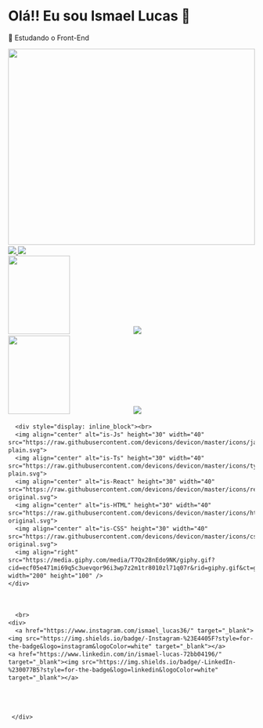 <h1 style="justify-content:center">Olá!! Eu sou Ismael Lucas 🖖</h1>


  🌱 Estudando o Front-End
    <div><img height="400px" width="100%" src="https://i.pinimg.com/originals/60/df/77/60df77c5e60f20045cedef89c57010c5.gif"/> </div>
     <div>
      <a href="https://github.com/Ismaellucas-BR">
      <img height="160em" src="https://github-readme-stats.vercel.app/api?username=Ismaellucas-BR&show_icons=true&theme=transparent&bg_color=00000000"/>
      <img height="160em" src="https://github-readme-stats.vercel.app/api/top-langs/?username=Ismaellucas-BR&layout=compact&show_icons=true&theme=transparent&bg_color=00000000"/>
     </div>
     <div>
        <a href="https://github.com/Ismaellucas-BR/Tatakkae"> <img height="160em" width="50%" src="https://github-readme-stats.vercel.app/api/pin/?username=Ismaellucas-BR&repo=Tatakkae&bg_color=000&text_color=fff&title_color=00CC99&icon_color=00CC99&border_color=FE19FF"></a>
        <a href="https://github.com/Ismaellucas-BR/Carnaval"> <img height="160em"  src="https://github-readme-stats.vercel.app/api/pin/?username=Ismaellucas-BR&repo=Carnaval&bg_color=000&text_color=fff&title_color=00CC99&icon_color=00CC99&border_color=FE19FF"></a>
        <a href="https://github.com/Ismaellucas-BR/Instagram"> <img height="160em" width="50%" src="https://github-readme-stats.vercel.app/api/pin/?username=Ismaellucas-BR&repo=Instagram&bg_color=000&text_color=fff&title_color=00CC99&icon_color=00CC99&border_color=FE19FF"></a>
        <a href="https://github.com/Ismaellucas-BR/Carnaval"> <img height="160em" src="https://github-readme-stats.vercel.app/api/pin/?username=Ismaellucas-BR&repo=Carnaval&bg_color=000&text_color=fff&title_color=00CC99&icon_color=00CC99&border_color=FE19FF"></a>
     </div>
     <div>
     
    
      <div style="display: inline_block"><br>
      <img align="center" alt="is-Js" height="30" width="40" src="https://raw.githubusercontent.com/devicons/devicon/master/icons/javascript/javascript-plain.svg">
      <img align="center" alt="is-Ts" height="30" width="40" src="https://raw.githubusercontent.com/devicons/devicon/master/icons/typescript/typescript-plain.svg">
      <img align="center" alt="is-React" height="30" width="40" src="https://raw.githubusercontent.com/devicons/devicon/master/icons/react/react-original.svg">
      <img align="center" alt="is-HTML" height="30" width="40" src="https://raw.githubusercontent.com/devicons/devicon/master/icons/html5/html5-original.svg">
      <img align="center" alt="is-CSS" height="30" width="40" src="https://raw.githubusercontent.com/devicons/devicon/master/icons/css3/css3-original.svg">
      <img align="right" src="https://media.giphy.com/media/T7Qx28nEdo9NK/giphy.gif?cid=ecf05e471mi69q5c3uevqor96i3wp7z2m1tr8010zl71q07r&rid=giphy.gif&ct=g" width="200" height="100" />
    </div>
      
      
      
      <br> 
    <div>
      <a href="https://www.instagram.com/ismael_lucas36/" target="_blank"><img src="https://img.shields.io/badge/-Instagram-%23E4405F?style=for-the-badge&logo=instagram&logoColor=white" target="_blank"></a>
    <a href="https://www.linkedin.com/in/ismael-lucas-72bb04196/" target="_blank"><img src="https://img.shields.io/badge/-LinkedIn-%230077B5?style=for-the-badge&logo=linkedin&logoColor=white" target="_blank"></a> 
     
    
      
    
     </div>
